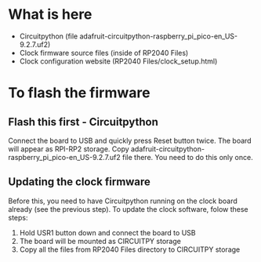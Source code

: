 # What is here
- Circuitpython (file adafruit-circuitpython-raspberry_pi_pico-en_US-9.2.7.uf2)
- Clock firmware source files (inside of RP2040 Files)
- Clock configuration website (RP2040 Files/clock_setup.html)

# To flash the firmware
## Flash this first - Circuitpython
Connect the board to USB and quickly press Reset button twice. The board will appear as RPI-RP2 storage. Copy adafruit-circuitpython-raspberry_pi_pico-en_US-9.2.7.uf2 file there. You need to do this only once.

## Updating the clock firmware
Before this, you need to have Circuitpython running on the clock board already (see the previous step). To update the clock software, folow these steps:
1. Hold USR1 button down and connect the board to USB
1. The board will be mounted as CIRCUITPY storage
1. Copy all the files from RP2040 Files directory to CIRCUITPY storage
